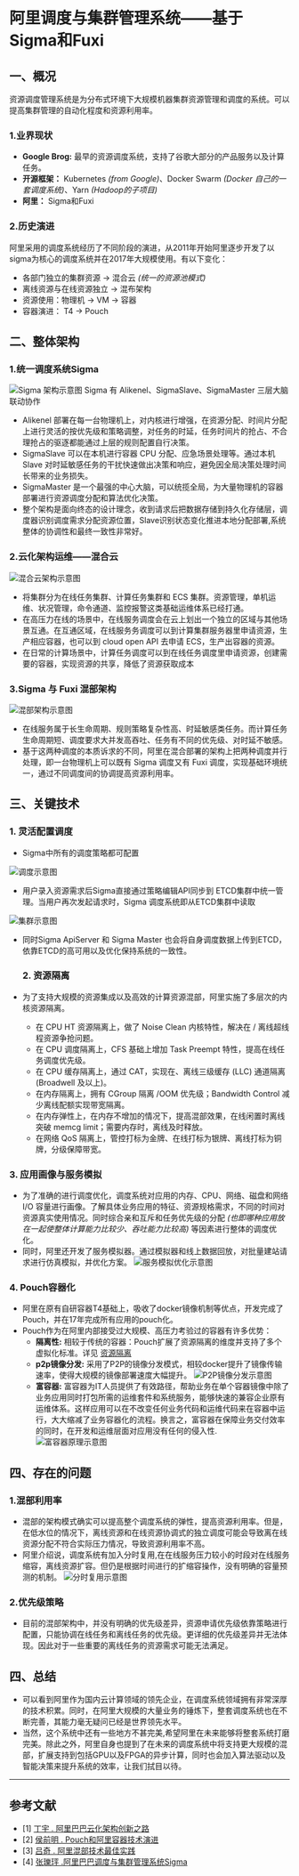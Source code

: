 # 阿里调度与集群管理系统——基于Sigma和Fuxi

## 一、概况

资源调度管理系统是为分布式环境下大规模机器集群资源管理和调度的系统。可以提高集群管理的自动化程度和资源利用率。

### 1.业界现状

- **Google Brog:** 最早的资源调度系统，支持了谷歌大部分的产品服务以及计算任务。
- **开源框架：** Kubernetes _(from Google)_、Docker Swarm _(Docker 自己的一套调度系统)_、Yarn _(Hadoop的子项目)_
- **阿里：** Sigma和Fuxi
  
### 2.历史演进
阿里采用的调度系统经历了不同阶段的演进，从2011年开始阿里逐步开发了以sigma为核心的调度系统并在2017年大规模使用。有以下变化：

- 各部门独立的集群资源  -> 混合云 _(统一的资源池模式)_
- 离线资源与在线资源独立 -> 混布架构
- 资源使用：物理机 -> VM -> 容器
- 容器演进： T4 -> Pouch


## 二、整体架构
### 1.统一调度系统Sigma
![Sigma 架构示意图](./pic/sigma-架构.png)
 Sigma 有 Alikenel、SigmaSlave、SigmaMaster 三层大脑联动协作
- Alikenel 部署在每一台物理机上，对内核进行增强，在资源分配、时间片分配上进行灵活的按优先级和策略调整，对任务的时延，任务时间片的抢占、不合理抢占的驱逐都能通过上层的规则配置自行决策。
- SigmaSlave 可以在本机进行容器 CPU 分配、应急场景处理等。通过本机 Slave 对时延敏感任务的干扰快速做出决策和响应，避免因全局决策处理时间长带来的业务损失。
-  SigmaMaster 是一个最强的中心大脑，可以统揽全局，为大量物理机的容器部署进行资源调度分配和算法优化决策。
- 整个架构是面向终态的设计理念，收到请求后把数据存储到持久化存储层，调度器识别调度需求分配资源位置，Slave识别状态变化推进本地分配部署,系统整体的协调性和最终一致性非常好。

### 2.云化架构运维——混合云

![混合云架构示意图](./pic/sigma-混合云.png)

- 将集群分为在线任务集群、计算任务集群和 ECS 集群。资源管理，单机运维、状况管理，命令通道、监控报警这类基础运维体系已经打通。
- 在高压力在线的场景中，在线服务调度会在云上划出一个独立的区域与其他场景互通。在互通区域，在线服务务调度可以到计算集群服务器里申请资源，生产相应容器，也可以到 cloud open API 去申请 ECS，生产出容器的资源。
- 在日常的计算场景中，计算任务调度可以到在线任务调度里申请资源，创建需要的容器，实现资源的共享，降低了资源获取成本

### 3.Sigma 与 Fuxi 混部架构

![混部架构示意图](./pic/sigma-混部.png)

- 在线服务属于长生命周期、规则策略复杂性高、时延敏感类任务。而计算任务生命周期短、调度要求大并发高吞吐、任务有不同的优先级、对时延不敏感。
- 基于这两种调度的本质诉求的不同，阿里在混合部署的架构上把两种调度并行处理，即一台物理机上可以既有 Sigma 调度又有 Fuxi 调度，实现基础环境统一，通过不同调度间的协调提高资源利用率。

## 三、关键技术

### 1. 灵活配置调度

- Sigma中所有的调度策略都可配置
  
![调度示意图](./pic/sigma-调度.png)

- 用户录入资源需求后Sigma直接通过策略编辑API同步到 ETCD集群中统一管理。当用户再次发起请求时，Sigma 调度系统即从ETCD集群中读取
  
![集群示意图](./pic/sigma-集群.png)

- 同时Sigma ApiServer 和 Sigma Master 也会将自身调度数据上传到ETCD，依靠ETCD的高可用以及优化保持系统的一致性。
  
  ### <div id="1"></div> 2. 资源隔离

- 为了支持大规模的资源集成以及高效的计算资源混部，阿里实施了多层次的内核资源隔离。
    - 在 CPU HT 资源隔离上，做了 Noise Clean 内核特性，解决在 / 离线超线程资源争抢问题。
    - 在 CPU 调度隔离上，CFS 基础上增加 Task Preempt 特性，提高在线任务调度优先级。
    - 在 CPU 缓存隔离上，通过 CAT，实现在、离线三级缓存 (LLC) 通道隔离 (Broadwell 及以上)。
    - 在内存隔离上，拥有 CGroup 隔离 /OOM 优先级；Bandwidth Control 减少离线配额实现带宽隔离。
    - 在内存弹性上，在内存不增加的情况下，提高混部效果，在线闲置时离线突破 memcg limit；需要内存时，离线及时释放。
    - 在网络 QoS 隔离上，管控打标为金牌、在线打标为银牌、离线打标为铜牌，分级保障带宽。

### 3. 应用画像与服务模拟

- 为了准确的进行调度优化，调度系统对应用的内存、CPU、网络、磁盘和网络 I/O 容量进行画像。了解具体业务应用的特征、资源规格需求，不同的时间对资源真实使用情况。同时综合亲和互斥和任务优先级的分配 _(也即哪种应用放在一起使整体计算能力比较少、吞吐能力比较高)_ 等因素进行整体的调度优化。
- 同时，阿里还开发了服务模拟器。通过模拟器和线上数据回放，对批量建站请求进行仿真模拟，并优化方案。
![服务模拟优化示意图](./pic/sigma-优化.png)
### 4.  Pouch容器化
- 阿里在原有自研容器T4基础上，吸收了docker镜像机制等优点，开发完成了Pouch，并在17年完成所有应用的pouch化。
- Pouch作为在阿里内部接受过大规模、高压力考验过的容器有许多优势：
    -  **隔离性:** 相较于传统的容器：Pouch扩展了资源隔离的维度并支持了多个虚拟化标准。详见 [资源隔离](#1)
    - **p2p镜像分发:** 采用了P2P的镜像分发模式，相较docker提升了镜像传输速率，使得大规模的镜像部署速度大幅提升。
  ![P2P镜像分发示意图](./pic/sigma-P2P.png)
    - **富容器:** 富容器为IT人员提供了有效路径，帮助业务在单个容器镜像中除了业务应用同时打包所需的运维套件和系统服务，能够快速的兼容企业原有运维体系。这样应用可以在不改变任何业务代码和运维代码来在容器中运行，大大缩减了业务容器化的流程。换言之，富容器在保障业务交付效率的同时，在开发和运维层面对应用没有任何的侵入性.
     ![富容器原理示意图](./pic/sigma-富容器.png)

## 四、存在的问题

### 1.混部利用率

- 混部的架构模式确实可以提高整个调度系统的弹性，提高资源利用率。但是，在低水位的情况下，离线资源和在线资源协调式的独立调度可能会导致离在线资源分配不符合实际压力情况，导致资源利用率不高。
- 阿里介绍说，调度系统有加入分时复用,在在线服务压力较小的时段对在线服务缩容，离线资源扩容。但仍是根据时间进行的扩缩容操作，没有明确的容量预测的机制。
   ![分时复用示意图](./pic/sigma-分时复用.png)

### 2.优先级策略

- 目前的混部架构中，并没有明确的优先级差异，资源申请优先级依靠策略进行配置，只能协调在线任务和离线任务的优先级。更详细的优先级差异并无法体现。因此对于一些重要的离线任务的资源需求可能无法满足。
  
## 四、总结

- 可以看到阿里作为国内云计算领域的领先企业，在调度系统领域拥有非常深厚的技术积累。同时，在阿里大规模的大量业务的锤炼下，整套调度系统也在不断完善，其能力毫无疑问已经是世界领先水平。
- 当然，这个系统中还有一些地方不甚完美,希望阿里在未来能够将整套系统打磨完美。除此之外，阿里自身也提到了在未来的调度系统中将支持更大规模的混部，扩展支持到包括GPU以及FPGA的异步计算，同时也会加入算法驱动以及智能决策来提升系统的效率，让我们拭目以待。

----------------------

## 参考文献
- [1] [丁宇 .  阿里巴巴云化架构创新之路](https://bj2017.archsummit.com/presentation/285)
- [2] [侯前明 . Pouch和阿里容器技术演进](https://bj2017.archsummit.com/presentation/313)
- [3] [吕奇 . 阿里混部技术最佳实践](http://chuansong.me/n/2035187)
- [4] [张瓅玶 .阿里巴巴调度与集群管理系统Sigma](http://chuansong.me/n/2035187)